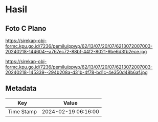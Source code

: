 # Hasil

## Foto C Plano

https://sirekap-obj-formc.kpu.go.id/7236/pemilu/ppwp/62/13/07/20/07/6213072007003-20240218-144604--a767ec72-88bf-44f2-8021-9be6d3fb2ece.jpg

https://sirekap-obj-formc.kpu.go.id/7236/pemilu/ppwp/62/13/07/20/07/6213072007003-20240218-145339--294b208a-d31b-4f78-bd1c-4e350d48b6af.jpg


## Metadata

| Key        | Value               |
| ---------- | ------------------- |
| Time Stamp | 2024-02-19 06:16:00 |



